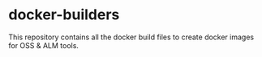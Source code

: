 # docker-builders
This repository contains all the docker build files to create docker images for OSS & ALM tools.
